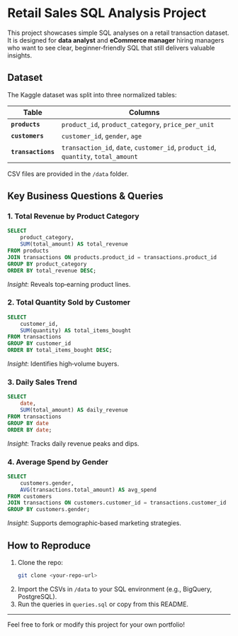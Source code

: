 
# Retail Sales SQL Analysis Project

This project showcases simple SQL analyses on a retail transaction dataset.  
It is designed for **data analyst** and **eCommerce manager** hiring managers who want to see clear, beginner‑friendly SQL that still delivers valuable insights.

## Dataset

The Kaggle dataset was split into three normalized tables:

| Table | Columns |
|-------|---------|
| **`products`** | `product_id`, `product_category`, `price_per_unit` |
| **`customers`** | `customer_id`, `gender`, `age` |
| **`transactions`** | `transaction_id`, `date`, `customer_id`, `product_id`, `quantity`, `total_amount` |

CSV files are provided in the `/data` folder.

## Key Business Questions & Queries

### 1. Total Revenue by Product Category
```sql
SELECT 
    product_category,
    SUM(total_amount) AS total_revenue
FROM products
JOIN transactions ON products.product_id = transactions.product_id
GROUP BY product_category
ORDER BY total_revenue DESC;
```
*Insight*: Reveals top‑earning product lines.

### 2. Total Quantity Sold by Customer
```sql
SELECT 
    customer_id,
    SUM(quantity) AS total_items_bought
FROM transactions
GROUP BY customer_id
ORDER BY total_items_bought DESC;
```
*Insight*: Identifies high‑volume buyers.

### 3. Daily Sales Trend
```sql
SELECT 
    date,
    SUM(total_amount) AS daily_revenue
FROM transactions
GROUP BY date
ORDER BY date;
```
*Insight*: Tracks daily revenue peaks and dips.

### 4. Average Spend by Gender
```sql
SELECT 
    customers.gender,
    AVG(transactions.total_amount) AS avg_spend
FROM customers
JOIN transactions ON customers.customer_id = transactions.customer_id
GROUP BY customers.gender;
```
*Insight*: Supports demographic‑based marketing strategies.

## How to Reproduce

1. Clone the repo:
   ```bash
   git clone <your‑repo‑url>
   ```
2. Import the CSVs in `/data` to your SQL environment (e.g., BigQuery, PostgreSQL).
3. Run the queries in `queries.sql` or copy from this README.

---

Feel free to fork or modify this project for your own portfolio!
